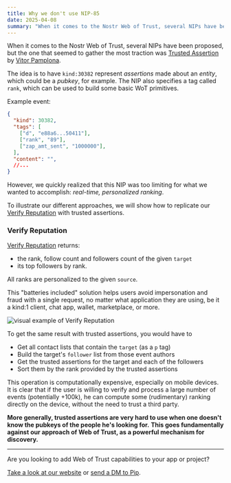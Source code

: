 ```yaml
---
title: Why we don't use NIP-85
date: 2025-04-08
summary: "When it comes to the Nostr Web of Trust, several NIPs have been proposed, but the one that seemed to gather the most traction was Trusted Assertion by Vitor Pamplona..."
---
```


When it comes to the Nostr Web of Trust, several NIPs have been proposed, but the one that seemed to gather the most traction was [Trusted Assertion](https://github.com/nostr-protocol/nips/pull/1534) by [Vitor Pamplona](https://npub.world/npub1gcxzte5zlkncx26j68ez60fzkvtkm9e0vrwdcvsjakxf9mu9qewqlfnj5z).

The idea is to have `kind:30382` represent *assertions* made about an *entity*, which could be a *pubkey*, for example. The NIP also specifies a tag called `rank`, which can be used to build some basic WoT primitives.

Example event:

```json
{
  "kind": 30382,
  "tags": [
    ["d", "e88a6...50411"],
    ["rank", "89"],
    ["zap_amt_sent", "1000000"],
  ],
  "content": "",
  //...
}
```

However, we quickly realized that this NIP was too limiting for what we wanted to accomplish: *real-time, personalized ranking*.

To illustrate our different approaches, we will show how to replicate our [Verify Reputation](https://vertexlab.io/docs/nips/verify-reputation-dvm/) with trusted assertions.

### Verify Reputation

[Verify Reputation](/content/docs/nips/verify-reputation-dvm.md) returns:
- the rank, follow count and followers count of the given `target`
- its top followers by rank.

All ranks are personalized to the given `source`.

This "batteries included" solution helps users avoid impersonation and fraud with a single request, no matter what application they are using, be it a kind:1 client, chat app, wallet, marketplace, or more.

![visual example of Verify Reputation](/images/verify_reputation_example.png)

To get the same result with trusted assertions, you would have to

- Get all contact lists that contain the `target` (as a `p` tag) 
- Build the target's `follower` list from those event authors
- Get the trusted assertions for the target and each of the followers
- Sort them by the rank provided by the trusted assertions

This operation is computationally expensive, especially on mobile devices. It is clear that if the user is willing to verify and process a large number of events (potentially +100k), he can compute some (rudimentary) ranking directly on the device, without the need to trust a third party.

**More generally, trusted assertions are very hard to use when one doesn't know the pubkeys of the people he's looking for.** **This goes fundamentally against our approach of Web of Trust, as a powerful mechanism for discovery.**

---

Are you looking to add Web of Trust capabilities to your app or project?

[Take a look at our website](https://vertexlab.io/) or [send a DM to Pip](https://signal.me/#eu/O6mL1ozXhujHr-seJPkZzA4EKprDgr64AqoAOhu4U5TtKlRwutNJvbsCqXJvZb1-).